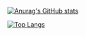 [![Anurag's GitHub stats](https://github-readme-stats.vercel.app/api?username=briandesarmo&count_private=true&show_icons=true&theme=transparent)](https://github.com/anuraghazra/github-readme-stats)

[![Top Langs](https://github-readme-stats.vercel.app/api/top-langs/?username=briandesarmo&count_private=true&show_icons=true&theme=transparent)](https://github.com/anuraghazra/github-readme-stats)

